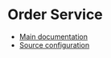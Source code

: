 # Order Service

- [Main documentation](https://github.com/doctore/Spring6Microservices?tab=readme-ov-file#order-service)
- [Source configuration](https://github.com/doctore/Spring6Microservices_ConfigServerData/tree/main/order-service)